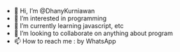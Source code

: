- 👋 Hi, I’m @DhanyKurniawan
- 👀 I’m interested in programming
- 🌱 I’m currently learning javascript, etc
- 💞️ I’m looking to collaborate on anything about program
- 📫 How to reach me : by WhatsApp

<!---
DhanyKurniawan/DhanyKurniawan is a ✨ special ✨ repository because its `README.md` (this file) appears on your GitHub profile.
You can click the Preview link to take a look at your changes.
--->
